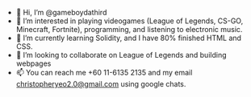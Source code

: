 - 👋 Hi, I’m @gameboydathird
- 👀 I’m interested in playing videogames (League of Legends, CS-GO, Minecraft, Fortnite), programming, and listening to electronic music.
- 🌱 I’m currently learning Solidity, and I have 80% finished HTML and CSS.
- 💞️ I’m looking to collaborate on League of Legends and building webpages
- 📫  You can reach me +60 11-6135 2135 and my email christopheryeo2.0@gmail.com using google chats.

<!---
gameboydathird/gameboydathird is a ✨ special ✨ repository because its `README.md` (this file) appears on your GitHub profile.
You can click the Preview link to take a look at your changes.
--->
